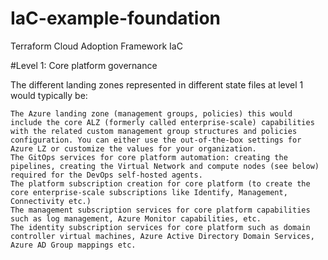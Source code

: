 # IaC-example-foundation
Terraform Cloud Adoption Framework IaC 


#Level 1: Core platform governance

The different landing zones represented in different state files at level 1 would typically be:

    The Azure landing zone (management groups, policies) this would include the core ALZ (formerly called enterprise-scale) capabilities with the related custom management group structures and policies configuration. You can either use the out-of-the-box settings for Azure LZ or customize the values for your organization.
    The GitOps services for core platform automation: creating the pipelines, creating the Virtual Network and compute nodes (see below) required for the DevOps self-hosted agents.
    The platform subscription creation for core platform (to create the core enterprise-scale subscriptions like Identify, Management, Connectivity etc.)
    The management subscription services for core platform capabilities such as log management, Azure Monitor capabilities, etc.
    The identity subscription services for core platform such as domain controller virtual machines, Azure Active Directory Domain Services, Azure AD Group mappings etc.